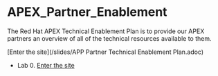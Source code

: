 # APEX_Partner_Enablement
The Red Hat APEX Technical Enablement Plan is to provide our APEX partners an overview of all of the technical resources available to them.

[Enter the site](/slides/APP Partner Technical Enablement Plan.adoc)
* Lab 0. [Enter the site](0-setting-up-client-tools.adoc)